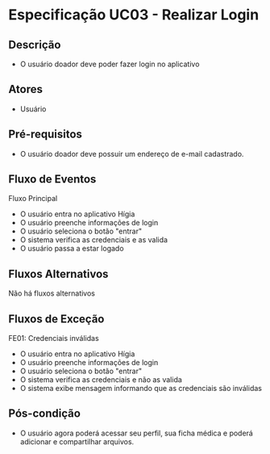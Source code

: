 # Especificação UC03 - Realizar Login

## Descrição

- O usuário doador deve poder fazer login no aplicativo

## Atores

- Usuário

## Pré-requisitos

- O usuário doador deve possuir um endereço de e-mail cadastrado.

## Fluxo de Eventos

Fluxo Principal

- O usuário entra no aplicativo Hígia
- O usuário preenche informações de login
- O usuário seleciona o botão "entrar"
- O sistema verifica as credenciais e as valida
- O usuário passa a estar logado

## Fluxos Alternativos

Não há fluxos alternativos

## Fluxos de Exceção

FE01: Credenciais inválidas

- O usuário entra no aplicativo Hígia
- O usuário preenche informações de login
- O usuário seleciona o botão "entrar"
- O sistema verifica as credenciais e não as valida
- O sistema exibe mensagem informando que as credenciais são inválidas

## Pós-condição

- O usuário agora poderá acessar seu perfil, sua ficha médica e poderá adicionar e compartilhar arquivos.

